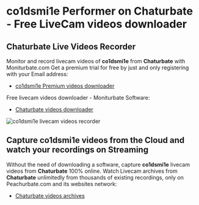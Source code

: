 # co1dsmi1e Performer on Chaturbate - Free LiveCam videos downloader

## Chaturbate Live Videos Recorder

Monitor and record livecam videos of **co1dsmi1e** from **Chaturbate** with Moniturbate.com
Get a premium trial for free by just and only registering with your Email address:
* [co1dsmi1e Premium videos downloader](https://moniturbate.com/request-demo-licence-key.html)

Free livecam videos downloader - Moniturbate Software:
* [Chaturbate videos downloader](https://moniturbate.com/moniturbate-download-software.html)

![co1dsmi1e livecam videos recorder](https://peachurnet.com/templates/moniturbate-software.png)


## Capture co1dsmi1e videos from the Cloud and watch your recordings on Streaming

Without the need of downloading a software, capture **co1dsmi1e** livecam videos from **Chaturbate** 100% online.
Watch Livecam archives from **Chaturbate** unlimitedly from thousands of existing recordings, only on Peachurbate.com and its websites network:
* [Chaturbate videos archives](https://peachurnet.com/)